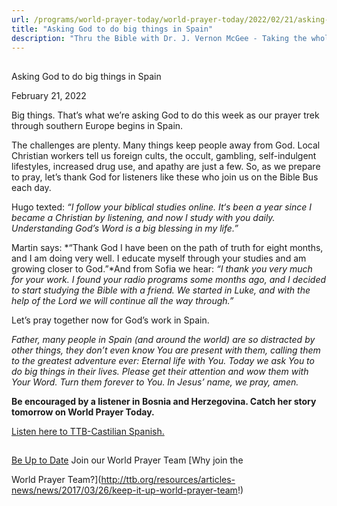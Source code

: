 ```yaml
---
url: /programs/world-prayer-today/world-prayer-today/2022/02/21/asking-god-to-do-big-things-in-spain
title: "Asking God to do big things in Spain"
description: "Thru the Bible with Dr. J. Vernon McGee - Taking the whole Word to the whole world"
---
```







## 
 Asking God to do big things in Spain


February 21, 2022




Big things. That’s what we’re asking God to do this week as our prayer trek through southern Europe begins in Spain.  

The challenges are plenty. Many things keep people away from God. Local Christian workers tell us foreign cults, the occult, gambling, self-indulgent lifestyles, increased drug use, and apathy are just a few. So, as we prepare to pray, let’s thank God for listeners like these who join us on the Bible Bus each day.  

Hugo texted: *“I follow your biblical studies online. It‘s been a year since I became a Christian by listening, and now I study with you daily. Understanding God’s Word is a big blessing in my life.”*

Martin says: *“Thank God I have been on the path of truth for eight months, and I am doing very well. I educate myself through your studies and am growing closer to God.”*And from Sofia we hear: *“I thank you very much for your work. I found your radio programs some months ago, and I decided to start studying the Bible with a friend. We started in Luke, and with the help of the Lord we will continue all the way through.”* 

Let’s pray together now for God’s work in Spain. 

*Father, many people in Spain (and around the world) are so distracted by other things, they don’t even know You are present with them, calling them to the greatest adventure ever: Eternal life with You. Today we ask You to do big things in their lives. Please get their attention and wow them with Your Word. Turn them forever to You. In Jesus’ name, we pray, amen.*

**Be encouraged by a listener in Bosnia and Herzegovina. Catch her story tomorrow on World Prayer Today.**

[Listen here to TTB-Castilian Spanish.](https://ttb.twr.org/home/day,0434/language,SPA-EUR)







## 




[Be Up to Date](http://feeds.feedburner.com/WorldPrayerToday "World Prayer Today RSS Feed")
Join our World Prayer Team
[Why join the  

World Prayer Team?](http://ttb.org/resources/articles-news/news/2017/03/26/keep-it-up-world-prayer-team!)




